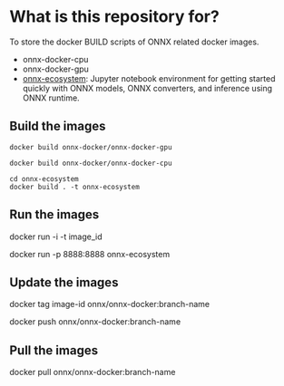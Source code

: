 # What is this repository for?

To store the docker BUILD scripts of ONNX related docker images.
- onnx-docker-cpu
- onnx-docker-gpu
- [onnx-ecosystem](onnx-ecosystem): Jupyter notebook environment for getting started quickly with ONNX models, ONNX converters, and inference using ONNX runtime.

## Build the images
```
docker build onnx-docker/onnx-docker-gpu

docker build onnx-docker/onnx-docker-cpu
```
```
cd onnx-ecosystem
docker build . -t onnx-ecosystem
```

## Run the images
docker run -i -t image_id

docker run -p 8888:8888 onnx-ecosystem

## Update the images
docker tag image-id onnx/onnx-docker:branch-name

docker push onnx/onnx-docker:branch-name

## Pull the images
docker pull onnx/onnx-docker:branch-name
